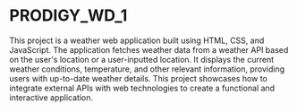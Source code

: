 # PRODIGY_WD_1

This project is a weather web application built using HTML, CSS, and JavaScript. The application fetches weather data from a weather API based on the user's location or a user-inputted location. It displays the current weather conditions, temperature, and other relevant information, providing users with up-to-date weather details. This project showcases how to integrate external APIs with web technologies to create a functional and interactive application.

